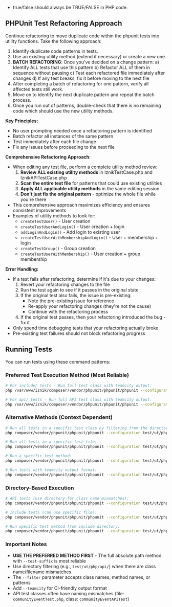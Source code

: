 - true/false should always be TRUE/FALSE in PHP code.

## PHPUnit Test Refactoring Approach

Continue refactoring to move duplicate code within the phpunit tests into utility functions. Take the following approach:
1) Identify duplicate code patterns in tests.
2) Use an existing utility method (extend if necessary) or create a new one.
3) **BATCH REFACTORING**: Once you've decided on a change pattern:
   a) Identify ALL tests that use this pattern 
   b) Refactor ALL of them in sequence without pausing
   c) Test each refactored file immediately after changes
   d) If any test breaks, fix it before moving to the next file
4) After completing a batch of refactoring for one pattern, verify all affected tests still work.
5) Move on to identify the next duplicate pattern and repeat the batch process.
6) Once you run out of patterns, double-check that there is no remaining code which should use the new utility methods.

**Key Principles:**
- No user prompting needed once a refactoring pattern is identified
- Batch refactor all instances of the same pattern 
- Test immediately after each file change
- Fix any issues before proceeding to the next file

**Comprehensive Refactoring Approach:**
- When editing any test file, perform a complete utility method review:
  1. **Review ALL existing utility methods** in IznikTestCase.php and IznikAPITestCase.php
  2. **Scan the entire test file** for patterns that could use existing utilities
  3. **Apply ALL applicable utility methods** in the same editing session
  4. **Don't just fix the original pattern** - optimize the whole file while you're there
- This comprehensive approach maximizes efficiency and ensures consistent improvements
- Examples of utility methods to look for:
  - `createTestUser()` - User creation
  - `createTestUserAndLogin()` - User creation + login
  - `addLoginAndLogin()` - Add login to existing user
  - `createTestUserWithMembershipAndLogin()` - User + membership + login
  - `createTestGroup()` - Group creation
  - `createTestUserWithMembership()` - User creation + group membership

**Error Handling:**
- If a test fails after refactoring, determine if it's due to your changes:
  1. Revert your refactoring changes to the file
  2. Run the test again to see if it passes in the original state
  3. If the original test also fails, the issue is pre-existing:
     - Note the pre-existing issue for reference
     - Re-apply your refactoring changes (they're not the cause)
     - Continue with the refactoring process
  4. If the original test passes, then your refactoring introduced the bug - fix it
- Only spend time debugging tests that your refactoring actually broke
- Pre-existing test failures should not block refactoring progress

## Running Tests

You can run tests using these command patterns:

### Preferred Test Execution Method (Most Reliable)
```bash
# For include/ tests - Run full test class with teamcity output:
php /var/www/iznik/composer/vendor/phpunit/phpunit/phpunit --configuration /var/www/iznik/test/ut/php/phpunit.xml --filter chatRoomsTest --test-suffix chatRoomsTest.php /var/www/iznik/test/ut/php/include --teamcity

# For api/ tests - Run full API test class with teamcity output:
php /var/www/iznik/composer/vendor/phpunit/phpunit/phpunit --configuration /var/www/iznik/test/ut/php/phpunit.xml --filter communityEventAPITest --test-suffix communityEventTest.php /var/www/iznik/test/ut/php/api --teamcity
```

### Alternative Methods (Context Dependent)
```bash
# Run all tests in a specific test class by filtering from the directory:
php composer/vendor/phpunit/phpunit/phpunit --configuration test/ut/php/phpunit.xml --filter sessionTest test/ut/php/api/

# Run all tests in a specific test file:
php composer/vendor/phpunit/phpunit/phpunit --configuration test/ut/php/phpunit.xml test/ut/php/api/sessionTest.php

# Run a specific test method:
php composer/vendor/phpunit/phpunit/phpunit --configuration test/ut/php/phpunit.xml --filter sessionTest::testGoogle test/ut/php/api/

# Run tests with teamcity output format:
php composer/vendor/phpunit/phpunit/phpunit --configuration test/ut/php/phpunit.xml --filter sessionTest test/ut/php/api/ --teamcity
```

### Directory-Based Execution
```bash
# API tests (use directory for class name mismatches):
php composer/vendor/phpunit/phpunit/phpunit --configuration test/ut/php/phpunit.xml --filter sessionAPITest test/ut/php/api/

# Include tests (can use specific file):
php composer/vendor/phpunit/phpunit/phpunit --configuration test/ut/php/phpunit.xml --filter chatRoomsTest test/ut/php/include/chatRoomsTest.php

# Run specific test method from include directory:
php composer/vendor/phpunit/phpunit/phpunit --configuration test/ut/php/phpunit.xml --filter chatRoomsTest::testBasic test/ut/php/include/chatRoomsTest.php
```

### Important Notes
- **USE THE PREFERRED METHOD FIRST** - The full absolute path method with `--test-suffix` is most reliable
- Use directory filtering (e.g., `test/ut/php/api/`) when there are class name/filename mismatches  
- The `--filter` parameter accepts class names, method names, or patterns
- Add `--teamcity` for CI-friendly output format
- API test classes often have naming mismatches (file: `communityEventTest.php`, class: `communityEventAPITest`)